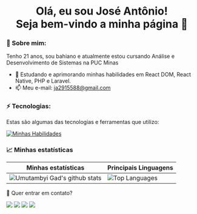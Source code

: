 <h1 align='center'>
  Olá, eu sou José Antônio!
  <br/>
  Seja bem-vindo a minha página 👋
</h1>

### 🌻 Sobre mim:

Tenho 21 anos, sou bahiano e atualmente estou cursando Análise e Desenvolvimento de Sistemas na PUC Minas

- 🌱 Estudando e aprimorando minhas habilidades em React DOM, React Native, PHP e Laravel.
- 📫 Meu e-mail: ja2915588@gmail.com

### ⚡ Tecnologias:

Estas são algumas das tecnologias e ferramentas que utilizo:


[![Minhas Habilidades](https://skillicons.dev/icons?i=html,css,js,vite,react,jquery,sass,styledcomponents,bootstrap,tailwind,materialui,php,laravel,wordpress,mysql,sqlite,firebase,figma,ps,git,github,vercel)](https://skillicons.dev)


### 📈 Minhas estatísticas

|  Minhas estatísticas                                                                                                                                                         | Principais Linguagens                                                                                                                                                                    |
| ------------------------------------------------------------------------------------------------------------------------------------------------------------------------ | ---------------------------------------------------------------------------------------------------------------------------------------------------------------------------------- |
| ![Umutambyi Gad's github stats](https://github-readme-stats.vercel.app/api?username=joseantonion03&show_icons=true&hide_border=true&count_private=true&theme=jolly) | ![Top Languages](https://github-readme-stats.vercel.app/api/top-langs/?username=joseantonion03&langs_count=10&count_private=true&hide_border=true&theme=jolly&layout=compact) |


💬 Quer entrar em contato?

<div>
  <a href="https://www.linkedin.com/in/joseantonion/" target="_blank"><img src="https://img.shields.io/badge/-LinkedIn-%230077B5?style=for-the-badge&logo=linkedin&logoColor=white" target="_blank"></a>
  <a href="https://wa.me/5577991292464" target="_blank"><img src="https://img.shields.io/badge/WhatsApp-25D366?style=for-the-badge&logo=whatsapp&logoColor=white" target="_blank"></a>
  <a href = "mailto:ja2915588@gmail.com"><img src="https://img.shields.io/badge/-Gmail-%23333?style=for-the-badge&logo=gmail&logoColor=white" target="_blank"></a>
  <a href="https://www.instagram.com/jose.antonion/" target="_blank"><img src="https://img.shields.io/badge/-Instagram-%23E4405F?style=for-the-badge&logo=instagram&logoColor=white" target="_blank"></a>
</div>

